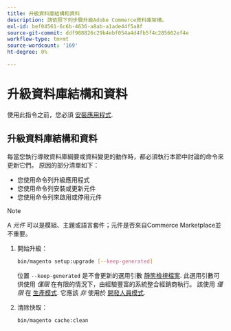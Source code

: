 ```yaml
---
title: 升級資料庫結構和資料
description: 請依照下列步驟升級Adobe Commerce資料庫架構。
exl-id: bef04561-6c6b-4636-a8ab-a1ade44f5a8f
source-git-commit: ddf988826c29b4ebf054a4d4fb5f4c285662ef4e
workflow-type: tm+mt
source-wordcount: '169'
ht-degree: 0%

---
```


# 升級資料庫結構和資料

使用此指令之前，您必須 [安裝應用程式](../advanced.md).

## 升級資料庫結構和資料

每當您執行導致資料庫綱要或資料變更的動作時，都必須執行本節中討論的命令來更新它們。 原因的部分清單如下：

* 您使用命令列升級應用程式
* 您使用命令列安裝或更新元件
* 您使用命令列來啟用或停用元件

>[!NOTE]
>
>A *元件* 可以是模組、主題或語言套件；元件是否來自Commerce Marketplace並不重要。

1. 開始升級：

   ```bash
   bin/magento setup:upgrade [--keep-generated]
   ```

   位置 `--keep-generated` 是不會更新的選用引數 [靜態檢視檔案](../../configuration/cli/static-view-file-deployment.md). 此選用引數可供使用 *僅限* 在有限的情況下，由經驗豐富的系統整合經銷商執行。 該使用 *僅限* 在 [生產模式](../../configuration/bootstrap/application-modes.md#production-mode). 它應該 *非* 使用於 [開發人員模式](../../configuration/bootstrap/application-modes.md#developer-mode).

1. 清除快取：

   ```bash
   bin/magento cache:clean
   ```
